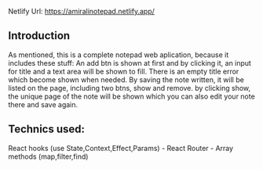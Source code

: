 Netlify Url: https://amiralinotepad.netlify.app/


Introduction
-
As mentioned, this is a complete notepad web aplication, because it includes these stuff:
An add btn is shown at first and by clicking it, an input for title and a text area will be shown to fill. There is an empty title error which become shown when needed. By saving the note written, it will be listed on the page, including two btns, show and remove. by clicking show, the unique page of the note will be shown which you can also edit your note there and save again.

Technics used:
- 
React hooks (use State,Context,Effect,Params) -
React Router -
Array methods (map,filter,find) 
